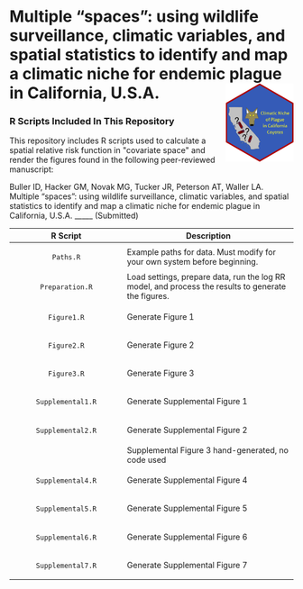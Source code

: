 Multiple “spaces”: using wildlife surveillance, climatic variables, and spatial statistics to identify and map a climatic niche for endemic plague in California, U.S.A. <img src="../hex/hex.png" width="120" align="right" />
===================================================

### R Scripts Included In This Repository

This repository includes R scripts used to calculate a spatial relative risk function in  "covariate space" and render the figures found in the following peer-reviewed manuscript:

Buller ID, Hacker GM, Novak MG, Tucker JR, Peterson AT, Waller LA. Multiple “spaces”: using wildlife surveillance, climatic variables, and spatial statistics to identify and map a climatic niche for endemic plague in California, U.S.A. _____ (Submitted)

<table>
<colgroup>
<col width="40%" />
<col width="60%" />
</colgroup>
<thead>
<tr class="header">
<th>R Script</th>
<th>Description</th>
</tr>
</thead>
<tbody>
<td><p align="center"><code>Paths.R</code></p></td>
<td>Example paths for data. Must modify for your own system before beginning.</td>
</tr>
<td><p align="center"><code>Preparation.R</code></p></td>
<td>Load settings, prepare data, run the log RR model, and process the results to generate the figures.</td>
</tr>
<td><p align="center"><code>Figure1.R</code></p></td>
<td>Generate Figure 1</td>
</tr>
<td><p align="center"><code>Figure2.R</code></p></td>
<td>Generate Figure 2</td>
</tr>
<td><p align="center"><code>Figure3.R</code></p></td>
<td>Generate Figure 3</td>
</tr>
<td><p align="center"><code>Supplemental1.R</code></p></td>
<td>Generate Supplemental Figure 1</td>
</tr>
<td><p align="center"><code>Supplemental2.R</code></p></td>
<td>Generate Supplemental Figure 2</td>
</tr>
<td></td>
<td>Supplemental Figure 3 hand-generated, no code used</td>
</tr>
<td><p align="center"><code>Supplemental4.R</code></p></td>
<td>Generate Supplemental Figure 4</td>
</tr>
<td><p align="center"><code>Supplemental5.R</code></p></td>
<td>Generate Supplemental Figure 5</td>
</tr>
<td><p align="center"><code>Supplemental6.R</code></p></td>
<td>Generate Supplemental Figure 6</td>
</tr>
<td><p align="center"><code>Supplemental7.R</code></p></td>
<td>Generate Supplemental Figure 7</td>
</tr>
</tbody>
<table>
